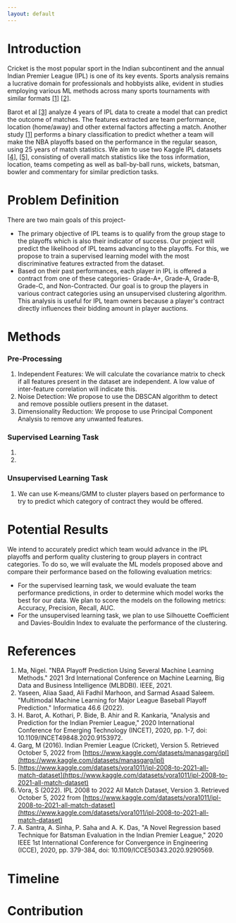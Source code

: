 ```yaml
---
layout: default
---
```


# Introduction

Cricket is the most popular sport in the Indian subcontinent and the annual Indian Premier League (IPL) is one of its key events. Sports analysis remains a lucrative domain for professionals and hobbyists alike, evident in studies employing various ML methods across many sports tournaments with similar formats [[1]](https://docs.google.com/document/d/1zeap_CFpMrEivmf6gWQdVIxaBZ4qH-YPk99rw5QgvQ4/edit#heading=h.2tbvvj4y8gyy) [[2]](https://docs.google.com/document/d/1zeap_CFpMrEivmf6gWQdVIxaBZ4qH-YPk99rw5QgvQ4/edit#heading=h.yn323m7uyovb).

Barot et al [[3]](https://docs.google.com/document/d/1zeap_CFpMrEivmf6gWQdVIxaBZ4qH-YPk99rw5QgvQ4/edit#heading=h.4u6il7p52boz) analyze 4 years of IPL data to create a model that can predict the outcome of matches. The features extracted are team performance, location (home/away) and other external factors affecting a match. Another study [[1]](https://docs.google.com/document/d/1zeap_CFpMrEivmf6gWQdVIxaBZ4qH-YPk99rw5QgvQ4/edit#heading=h.2tbvvj4y8gyy) performs a binary classification to predict whether a team will make the NBA playoffs based on the performance in the regular season, using 25 years of match statistics. We aim to use two Kaggle IPL datasets [[4]](https://www.kaggle.com/datasets/manasgarg/ipl), [[5]](https://www.kaggle.com/datasets/vora1011/ipl-2008-to-2021-all-match-dataset), consisting of overall match statistics like the toss information, location, teams competing as well as ball-by-ball runs, wickets, batsman, bowler and commentary for similar prediction tasks.



# Problem Definition

There are two main goals of this project- <br/>
*  The primary objective of IPL teams is to qualify from the group stage to the playoffs which is also their indicator of success. Our project will predict the likelihood of IPL teams advancing to the playoffs. For this, we propose to train a supervised learning model with the most discriminative features extracted from the dataset.
*  Based on their past performances, each player in IPL is offered a contract from one of these categories- Grade-A+, Grade-A, Grade-B, Grade-C, and Non-Contracted. Our goal is to group the players in various contract categories using an unsupervised clustering algorithm. This analysis is useful for IPL team owners because a player's contract directly influences their bidding amount in player auctions.



# Methods

### Pre-Processing
1. Independent Features: We will calculate the covariance matrix to check if all features present in the dataset are independent. A low value of inter-feature correlation will indicate this.    
2. Noise Detection: We propose to use the DBSCAN algorithm to detect and remove possible outliers present in the dataset.
3. Dimensionality Reduction: We propose to use Principal Component Analysis to remove any unwanted features.
 
### Supervised Learning Task
1. 
2. 

### Unsupervised Learning Task
1. We can use K-means/GMM to cluster players based on performance to try to predict which category of contract they would be offered.



# Potential Results

We intend to accurately predict which team would advance in the IPL playoffs and perform quality clustering to group players in contract categories. To do so, we will evaluate the ML models proposed above and compare their performance based on the following evaluation metrics:
*  For the supervised learning task, we would evaluate the team performance predictions, in order to determine which model works the best for our data. We plan to score the models on the following metrics: Accuracy, Precision, Recall, AUC.    
*  For the unsupervised learning task, we plan to use Silhouette Coefficient and Davies-Bouldin Index to evaluate the performance of the clustering.



# References

1. Ma, Nigel. "NBA Playoff Prediction Using Several Machine Learning Methods." 2021 3rd International Conference on Machine Learning, Big Data and Business Intelligence (MLBDBI). IEEE, 2021.
2. Yaseen, Aliaa Saad, Ali Fadhil Marhoon, and Sarmad Asaad Saleem. "Multimodal Machine Learning for Major League Baseball Playoff Prediction." Informatica 46.6 (2022).
3. H. Barot, A. Kothari, P. Bide, B. Ahir and R. Kankaria, "Analysis and Prediction for the Indian Premier League," 2020 International Conference for Emerging Technology (INCET), 2020, pp. 1-7, doi: 10.1109/INCET49848.2020.9153972.
4. Garg, M (2016). Indian Premier League (Cricket), Version 5. Retrieved October 5, 2022 from [https://www.kaggle.com/datasets/manasgarg/ipl](https://www.kaggle.com/datasets/manasgarg/ipl) 
5. [https://www.kaggle.com/datasets/vora1011/ipl-2008-to-2021-all-match-dataset](https://www.kaggle.com/datasets/vora1011/ipl-2008-to-2021-all-match-dataset)
6. Vora, S (2022). IPL 2008 to 2022 All Match Dataset, Version 3. Retrieved October 5, 2022 from [https://www.kaggle.com/datasets/vora1011/ipl-2008-to-2021-all-match-dataset](https://www.kaggle.com/datasets/vora1011/ipl-2008-to-2021-all-match-dataset) 
7. A. Santra, A. Sinha, P. Saha and A. K. Das, "A Novel Regression based Technique for Batsman Evaluation in the Indian Premier League," 2020 IEEE 1st International Conference for Convergence in Engineering (ICCE), 2020, pp. 379-384, doi: 10.1109/ICCE50343.2020.9290569.



# Timeline




# Contribution

